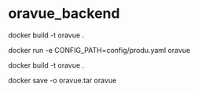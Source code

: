 # oravue_backend

docker build -t oravue .

docker run -e CONFIG_PATH=config/produ.yaml oravue

docker build -t oravue .

docker save -o oravue.tar oravue
